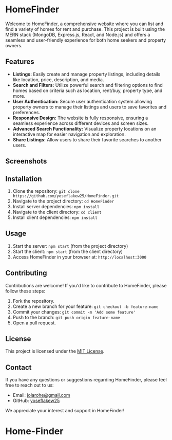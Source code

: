 # HomeFinder

Welcome to HomeFinder, a comprehensive website where you can list and find a variety of homes for rent and purchase. This project is built using the MERN stack (MongoDB, Express.js, React, and Node.js) and offers a seamless and user-friendly experience for both home seekers and property owners.

## Features

- **Listings:** Easily create and manage property listings, including details like location, price, description, and media.
- **Search and Filters:** Utilize powerful search and filtering options to find homes based on criteria such as location, rent/buy, property type, and more.
- **User Authentication:** Secure user authentication system allowing property owners to manage their listings and users to save favorites and preferences.
- **Responsive Design:** The website is fully responsive, ensuring a seamless experience across different devices and screen sizes.
- **Advanced Search Functionality:** Visualize property locations on an interactive map for easier navigation and exploration.
- **Share Listings:** Allow users to share their favorite searches to another users.

## Screenshots

## Installation

1. Clone the repository: `git clone https://github.com/yoseflakew25/HomeFinder.git`
2. Navigate to the project directory: `cd HomeFinder`
3. Install server dependencies: `npm install`
4. Navigate to the client directory: `cd client`
5. Install client dependencies: `npm install`

## Usage

1. Start the server: `npm start` (from the project directory)
2. Start the client: `npm start` (from the client directory)
3. Access HomeFinder in your browser at: `http://localhost:3000`

## Contributing

Contributions are welcome! If you'd like to contribute to HomeFinder, please follow these steps:

1. Fork the repository.
2. Create a new branch for your feature: `git checkout -b feature-name`
3. Commit your changes: `git commit -m 'Add some feature'`
4. Push to the branch: `git push origin feature-name`
5. Open a pull request.

## License

This project is licensed under the [MIT License](LICENSE).

## Contact

If you have any questions or suggestions regarding HomeFinder, please feel free to reach out to us:

- Email: [jolarohe@gmail.com](mailto:jolarohe@gmail.com)
- GitHub: [yoseflakew25](https://github.com/yoseflakew25)

We appreciate your interest and support in HomeFinder!
# Home-Finder
